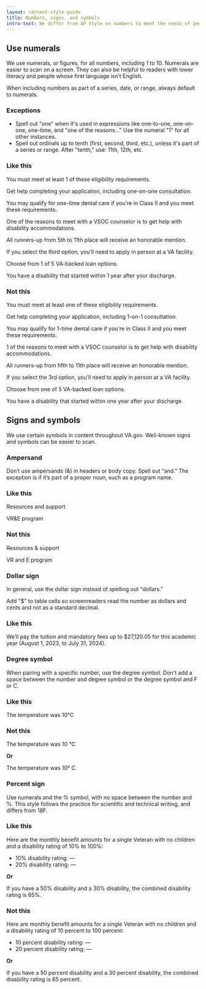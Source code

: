 ```yaml
---
layout: content-style-guide
title: Numbers, signs, and symbols
intro-text: We differ from AP Style on numbers to meet the needs of people reading digital content.
---
```


## Use numerals

We use numerals, or figures, for all numbers, including 1 to 10. Numerals are easier to scan on a screen. They can also be helpful to readers with lower literacy and people whose first language isn’t English.

When including numbers as part of a series, date, or range, always default to numerals.

### Exceptions

- Spell out "one" when it's used in expressions like one-to-one, one-on-one, one-time, and "one of the reasons..." Use the numeral "1" for all other instances.
- Spell out ordinals up to tenth (first, second, third, etc.), unless it's part of a series or range. After "tenth," use: 11th, 12th, etc.

<div class="do-dont">
<div class="do-dont__do">
<h3 class="do-dont__heading">Like this</h3>
<div class="do-dont__content" markdown="1">

You must meet at least 1 of these eligibility requirements.

Get help completing your application, including one-on-one consultation.

You may qualify for one-time dental care if you're in Class II and you meet these requirements.

One of the reasons to meet with a VSOC counselor is to get help with disability accommodations. 

All runners-up from 5th to 11th place will receive an honorable mention.

If you select the third option, you’ll need to apply in person at a VA facility.

Choose from 1 of 5 VA-backed loan options.

You have a disability that started within 1 year after your discharge.

</div>
</div>
<div class="do-dont__dont">
<h3 class="do-dont__heading">Not this</h3>
<div class="do-dont__content" markdown="1">

You must meet at least one of these eligibility requirements.

Get help completing your application, including 1-on-1 consultation.

You may qualify for 1-time dental care if you're in Class II and you meet these requirements.

1 of the reasons to meet with a VSOC counselor is to get help with disability accommodations. 

All runners-up from fifth to 11th place will receive an honorable mention.

If you select the 3rd option, you’ll need to apply in person at a VA facility.

Choose from one of 5 VA-backed loan options.

You have a disability that started within one year after your discharge.

</div>
</div>
</div>

## Signs and symbols

We use certain symbols in content throughout VA.gov. Well-known signs and symbols can be easier to scan.

### Ampersand

Don’t use ampersands (&) in headers or body copy. Spell out “and.” The exception is if it’s part of a proper noun, such as a program name.

<div class="do-dont">
<div class="do-dont__do">
<h3 class="do-dont__heading">Like this</h3>
<div class="do-dont__content" markdown="1">

Resources and support

VR&E program

</div>
</div>
<div class="do-dont__dont">
<h3 class="do-dont__heading">Not this</h3>
<div class="do-dont__content" markdown="1">

Resources & support

VR and E program

</div>
</div>
</div>

### Dollar sign

In general, use the dollar sign instead of spelling out "dollars."  

Add "$" to table cells so screenreaders read the number as dollars and cents and not as a standard decimal.

<div class="do-dont">
<div class="do-dont__do">
<h3 class="do-dont__heading">Like this</h3>
<div class="do-dont__content" markdown="1">

We’ll pay the tuition and mandatory fees up to $27,120.05 for this academic year (August 1, 2023, to July 31, 2024).

</div>
</div>
</div>

### Degree symbol

When pairing with a specific number, use the degree symbol. Don't add a space between the number and degree symbol or the degree symbol and F or C. 

<div class="do-dont">
<div class="do-dont__do">
<h3 class="do-dont__heading">Like this</h3>
<div class="do-dont__content" markdown="1">

The temperature was 10°C

</div>
</div>
<div class="do-dont__dont">
<h3 class="do-dont__heading">Not this</h3>
<div class="do-dont__content" markdown="1">

The temperature was 10 °C

**Or**

The temperature was 10° C

</div>
</div>
</div>

### Percent sign

Use numerals and the % symbol, with no space between the number and %. This style follows the practice for scientific and technical writing, and differs from 18F.

<div class="do-dont">
<div class="do-dont__do">
<h3 class="do-dont__heading">Like this</h3>
<div class="do-dont__content" markdown="1">

Here are the monthly benefit amounts for a single Veteran with no children and a disability rating of 10% to 100%:

- 10% disability rating: &mdash;
- 20% disability rating: &mdash;

**Or**

If you have a 50% disability and a 30% disability, the combined disability rating is 65%.

</div>
</div>

<div class="do-dont__dont">
<h3 class="do-dont__heading">Not this</h3>
<div class="do-dont__content" markdown="1">

Here are monthly benefit amounts for a single Veteran with no children and a disability rating of 10 percent to 100 percent:

- 10 percent disability rating: &mdash;
- 20 percent disability rating: &mdash;

**Or**

If you have a 50 percent disability and a 30 percent disability, the combined disability rating is 65 percent.

</div>
</div>
</div>
